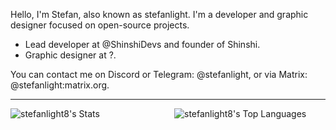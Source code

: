 Hello, I'm Stefan, also known as stefanlight. I'm a developer and graphic designer focused on open-source projects.

- Lead developer at @ShinshiDevs and founder of Shinshi.
- Graphic designer at ?.

You can contact me on Discord or Telegram: @stefanlight,
or via Matrix: @stefanlight:matrix.org.

***

<div style="display: flex; justify-content: space-between;">
  <img src="https://github-readme-stats.vercel.app/api?username=stefanlight8&theme=dark&show_icons=true&hide_border=true&count_private=true" alt="stefanlight8's Stats" style="flex: 1; margin-right: 10px;"/>
  <img src="https://github-readme-stats.vercel.app/api/top-langs/?username=stefanlight8&theme=dark&show_icons=true&hide_border=true&layout=compact" alt="stefanlight8's Top Languages" style="flex: 1; margin-left: 10px;"/>
</div>
